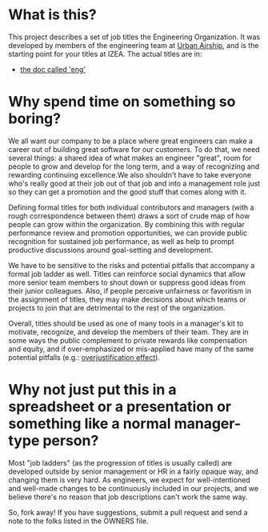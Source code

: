 # What is this?

This project describes a set of job titles the Engineering Organization. It was developed by members of the engineering team at [Urban Airship](http://urbanairship.com/), and is the starting point for your titles at IZEA. The actual titles are in:

- [the doc called 'eng'](eng.md)

# Why spend time on something so boring?

We all want our company to be a place where great engineers can make a career out of building great software for our customers. To do that, we need several things: a shared idea of what makes an engineer "great", room for people to grow and develop for the long term, and a way of recognizing and rewarding continuing excellence.We also shouldn't have to take everyone who's really good at their job out of that job and into a management role just so they can get a promotion and the good stuff that comes along with it.

Defining formal titles for both individual contributors and managers (with a rough correspondence between them) draws a sort of crude map of how people can grow within the organization. By combining this with regular performance review and promotion opportunities, we can provide public recognition for sustained job performance, as well as help to prompt productive discussions around goal-setting and development.

We have to be sensitive to the risks and potential pitfalls that accompany a formal job ladder as well. Titles can reinforce social dynamics that allow more senior team members to shout down or suppress good ideas from their junior colleagues. Also, if people perceive unfairness or favoritism in the assignment of titles, they may make decisions about which teams or projects to join that are detrimental to the rest of the organization.

Overall, titles should be used as one of many tools in a manager's kit to motivate, recognize, and develop the members of their team. They are in some ways the public complement to private rewards like compensation and equity, and if over-emphasized or mis-applied have many of the same potential pitfalls (e.g.: [overjustification effect](http://en.wikipedia.org/wiki/Overjustification_effect)).

# Why not just put this in a spreadsheet or a presentation or something like a normal manager-type person?

Most "job ladders" (as the progression of titles is usually called) are developed outside by senior management or HR in a fairly opaque way, and changing them is very hard. As engineers, we expect for well-intentioned and well-made changes to be continuously included in our projects, and we believe there's no reason that job descriptions can't work the same way.

So, fork away! If you have suggestions, submit a pull request and send a note to the folks listed in the OWNERS file.
